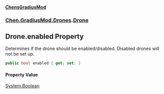 #### [ChensGradiusMod](index 'index')
### [Chen.GradiusMod.Drones](Y_iPobZkdIiJ9feSuBjDaQ 'Chen.GradiusMod.Drones').[Drone](o+an11PxrqGB40HSHXgvpQ 'Chen.GradiusMod.Drones.Drone')
## Drone.enabled Property
Determines if the drone should be enabled/disabled. Disabled drones will not be set up.  
```csharp
public bool enabled { get; set; }
```
#### Property Value
[System.Boolean](https://docs.microsoft.com/en-us/dotnet/api/System.Boolean 'System.Boolean')
